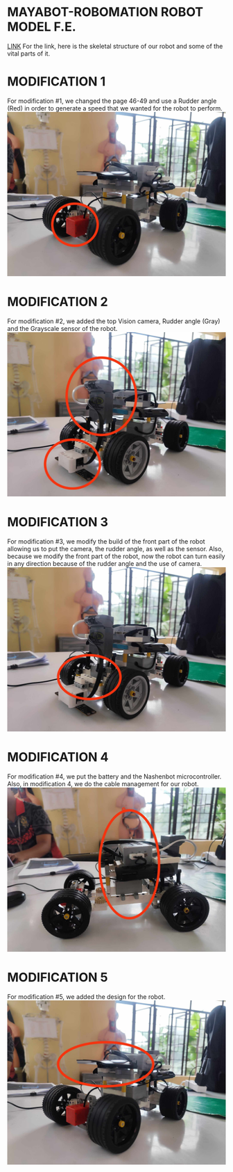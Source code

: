 # MAYABOT-ROBOMATION ROBOT MODEL F.E.

[LINK](https://github.com/Drewmnhs1771/FUTURE-ENGINEERS-PRO25/blob/57f58cf669c7b37cc9148c4422efebda336a0fbd/others/MAYABOT-ROBOMATION%20F.E.%20MODEL.pdf)
For the link, here is the skeletal structure of our robot and some of the vital parts of it.

# MODIFICATION 1
For modification #1, we changed the page 46-49 and use a Rudder angle (Red) in order to generate a speed that we wanted for the robot to perform.
![Image Alt](https://github.com/Drewmnhs1771/FUTURE-ENGINEERS-PRO25/blob/57f58cf669c7b37cc9148c4422efebda336a0fbd/others/MODIFICATION%20%231.jpg)

# MODIFICATION 2
For modification #2, we added the top Vision camera, Rudder angle (Gray) and the Grayscale sensor of the robot.
![Image Alt](https://github.com/Drewmnhs1771/FUTURE-ENGINEERS-PRO25/blob/57f58cf669c7b37cc9148c4422efebda336a0fbd/others/MODIFICATION%20%232.jpg)

# MODIFICATION 3
For modification #3, we modify the build of the front part of the robot allowing us to put the camera, the rudder angle, as well as the sensor. Also, because we modify the front part of the robot, now the robot can turn easily in any direction because of the rudder angle and the use of camera.
![Image Alt](https://github.com/Drewmnhs1771/FUTURE-ENGINEERS-PRO25/blob/57f58cf669c7b37cc9148c4422efebda336a0fbd/others/MODIFICATION%20%233.jpg)

# MODIFICATION 4
For modification #4, we put the battery and the Nashenbot microcontroller. Also, in modification 4, we do the cable management for our robot.
![Image Alt](https://github.com/Drewmnhs1771/FUTURE-ENGINEERS-PRO25/blob/57f58cf669c7b37cc9148c4422efebda336a0fbd/others/MODIFICATION%20%234.jpg)

# MODIFICATION 5
For modification #5, we added the design for the robot.
![Image Alt](https://github.com/Drewmnhs1771/FUTURE-ENGINEERS-PRO25/blob/57f58cf669c7b37cc9148c4422efebda336a0fbd/others/MODIFICAION%20%235.jpg)

